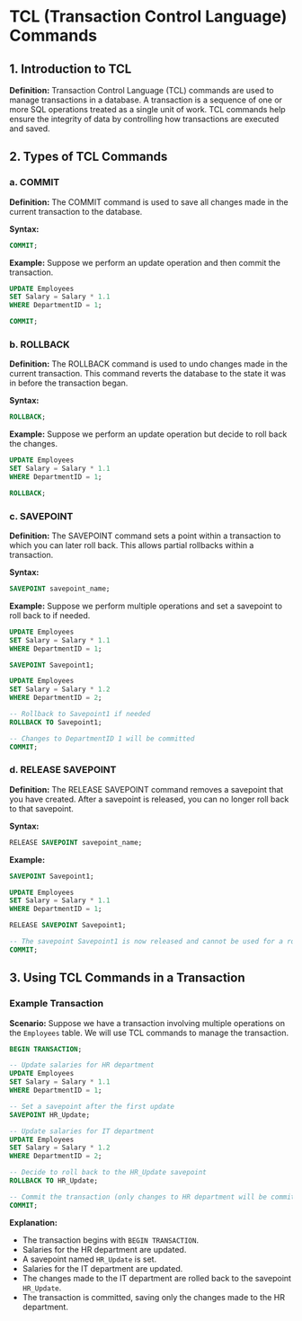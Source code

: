 # TCL (Transaction Control Language) Commands 

## 1. Introduction to TCL

**Definition:**
Transaction Control Language (TCL) commands are used to manage transactions in a database. A transaction is a sequence of one or more SQL operations treated as a single unit of work. TCL commands help ensure the integrity of data by controlling how transactions are executed and saved.

## 2. Types of TCL Commands

### a. COMMIT

**Definition:**
The COMMIT command is used to save all changes made in the current transaction to the database.

**Syntax:**
```sql
COMMIT;
```

**Example:**
Suppose we perform an update operation and then commit the transaction.
```sql
UPDATE Employees
SET Salary = Salary * 1.1
WHERE DepartmentID = 1;

COMMIT;
```

### b. ROLLBACK

**Definition:**
The ROLLBACK command is used to undo changes made in the current transaction. This command reverts the database to the state it was in before the transaction began.

**Syntax:**
```sql
ROLLBACK;
```

**Example:**
Suppose we perform an update operation but decide to roll back the changes.
```sql
UPDATE Employees
SET Salary = Salary * 1.1
WHERE DepartmentID = 1;

ROLLBACK;
```

### c. SAVEPOINT

**Definition:**
The SAVEPOINT command sets a point within a transaction to which you can later roll back. This allows partial rollbacks within a transaction.

**Syntax:**
```sql
SAVEPOINT savepoint_name;
```

**Example:**
Suppose we perform multiple operations and set a savepoint to roll back to if needed.
```sql
UPDATE Employees
SET Salary = Salary * 1.1
WHERE DepartmentID = 1;

SAVEPOINT Savepoint1;

UPDATE Employees
SET Salary = Salary * 1.2
WHERE DepartmentID = 2;

-- Rollback to Savepoint1 if needed
ROLLBACK TO Savepoint1;

-- Changes to DepartmentID 1 will be committed
COMMIT;
```

### d. RELEASE SAVEPOINT

**Definition:**
The RELEASE SAVEPOINT command removes a savepoint that you have created. After a savepoint is released, you can no longer roll back to that savepoint.

**Syntax:**
```sql
RELEASE SAVEPOINT savepoint_name;
```

**Example:**
```sql
SAVEPOINT Savepoint1;

UPDATE Employees
SET Salary = Salary * 1.1
WHERE DepartmentID = 1;

RELEASE SAVEPOINT Savepoint1;

-- The savepoint Savepoint1 is now released and cannot be used for a rollback
COMMIT;
```

## 3. Using TCL Commands in a Transaction

### Example Transaction

**Scenario:**
Suppose we have a transaction involving multiple operations on the `Employees` table. We will use TCL commands to manage the transaction.

```sql
BEGIN TRANSACTION;

-- Update salaries for HR department
UPDATE Employees
SET Salary = Salary * 1.1
WHERE DepartmentID = 1;

-- Set a savepoint after the first update
SAVEPOINT HR_Update;

-- Update salaries for IT department
UPDATE Employees
SET Salary = Salary * 1.2
WHERE DepartmentID = 2;

-- Decide to roll back to the HR_Update savepoint
ROLLBACK TO HR_Update;

-- Commit the transaction (only changes to HR department will be committed)
COMMIT;
```

**Explanation:**
- The transaction begins with `BEGIN TRANSACTION`.
- Salaries for the HR department are updated.
- A savepoint named `HR_Update` is set.
- Salaries for the IT department are updated.
- The changes made to the IT department are rolled back to the savepoint `HR_Update`.
- The transaction is committed, saving only the changes made to the HR department.

